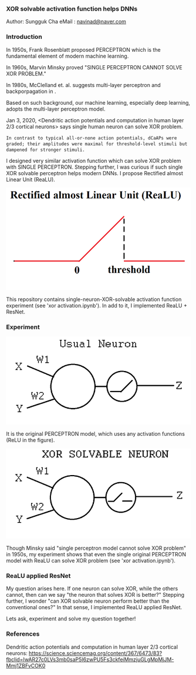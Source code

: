 ### XOR solvable activation function helps DNNs
Author: Sungguk Cha
eMail : navinad@naver.com

### Introduction

 In 1950s, Frank Rosenblatt proposed PERCEPTRON which is the fundamental element of modern machine learning.

 In 1960s, Marvin Minsky proved "SINGLE PERCEPTRON CANNOT SOLVE XOR PROBLEM."

 In 1980s, McClelland et. al. suggests multi-layer perceptron and backporpagation in <Parallel Distributed Processing>.

 Based on such background, our machine learning, especially deep learning, adopts the multi-layer perceptron model.

 Jan 3, 2020, <Dendritic action potentials and computation in human layer 2/3 cortical neurons> says single human neuron can solve XOR problem. 
 ```Shell
 In contrast to typical all-or-none action potentials, dCaAPs were graded; their amplitudes were maximal for threshold-level stimuli but dampened for stronger stimuli.
 ```

 I designed very similar activation function which can solve XOR problem with SINGLE PERCEPTRON. Stepping further, I was curious if such single XOR solvable perceptron helps modern DNNs. I propose Rectified almost Linear Unit (ReaLU).
 
![Results](./images/realu.png)
 
 This repository contains single-neuron-XOR-solvable activation function experiment (see 'xor activation.ipynb'). In add to it, I implemented ReaLU + ResNet.

### Experiment

 ![Results](./images/usual.png)
 
 It is the original PERCEPTRON model, which uses any activation functions (ReLU in the figure). 
 
 ![Results](./images/xor.png)
 
 Though Minsky said "single perceptron model cannot solve XOR problem" in 1950s, my experiment shows that even the single original PERCEPTRON model with ReaLU can solve XOR problem (see 'xor activation.ipynb').
 
### ReaLU applied ResNet

 My question arises here. If one neuron can solve XOR, while the others cannot, then can we say "the neuron that solves XOR is better?" Stepping further, I wonder "can XOR solvable neuron perform better than the conventional ones?" In that sense, I implemented ReaLU applied ResNet. 
 
 Lets ask, experiment and solve my question together!

### References

Dendritic action potentials and computation in human layer 2/3 cortical neurons: https://science.sciencemag.org/content/367/6473/83?fbclid=IwAR27c0LVs3mb0saP5I6zwPU5Fs3ckfeiMmzjuGLgMpMjJM-Mmj1ZBFvCOK0
